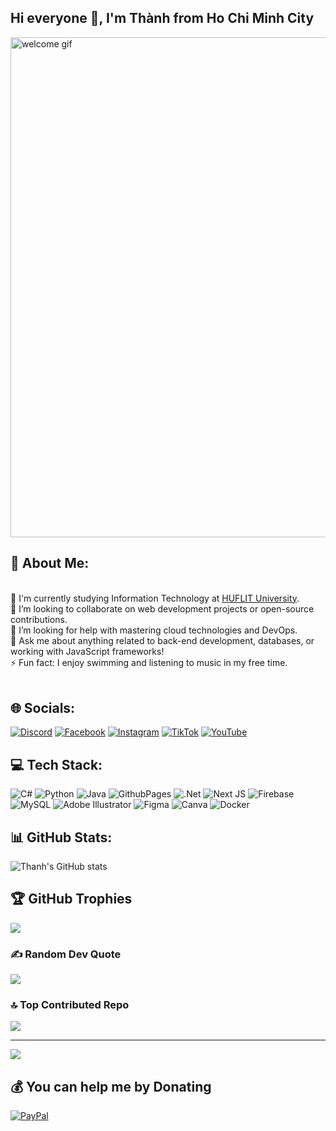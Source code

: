 <h2 >Hi everyone 👋, I'm Thành from Ho Chi Minh City</h2>
<p>
  <img src="https://i.giphy.com/media/v1.Y2lkPTc5MGI3NjExODRzcTJjNWtsb2p3OW54OGh1d3A3eXVtd2ZkMHVwZnh4Y2FsdGY5cSZlcD12MV9pbnRlcm5hbF9naWZfYnlfaWQmY3Q9Zw/2IudUHdI075HL02Pkk/giphy.gif" 
  alt="welcome gif" style="width:800px;height:auto;display:block;margin:auto;" />
</p>
<h2 > 💫 About Me: </h2>
<br> 🌱 I'm currently studying Information Technology at <a target="_blank" href="https://youtu.be/f0UeKenwWf8?si=g96TfKXKmu6LDwdI">HUFLIT University</a>.<br>👯 I’m looking to collaborate on web development projects or open-source contributions.<br>🤝 I’m looking for help with mastering cloud technologies and DevOps.<br>💬 Ask me about anything related to back-end development, databases, or working with JavaScript frameworks!<br>⚡ Fun fact: I enjoy swimming and listening to music in my free time.<br><br>


## 🌐 Socials:
[![Discord](https://img.shields.io/badge/Discord-%237289DA.svg?logo=discord&logoColor=white)](https://discord.gg/thanhlam1960) [![Facebook](https://img.shields.io/badge/Facebook-%231877F2.svg?logo=Facebook&logoColor=white)](https://www.facebook.com/profile.php?id=100009834032187&mibextid=ZbWKwL) [![Instagram](https://img.shields.io/badge/Instagram-%23E4405F.svg?logo=Instagram&logoColor=white)](https://instagram.com/ltthanh4104/) [![TikTok](https://img.shields.io/badge/TikTok-%23000000.svg?logo=TikTok&logoColor=white)](https://tiktok.com/@ltthanh1107) [![YouTube](https://img.shields.io/badge/YouTube-%23FF0000.svg?logo=YouTube&logoColor=white)](https://youtube.com/@30-LamTuanThanh-12A8) 

## 💻 Tech Stack:
![C#](https://img.shields.io/badge/c%23-%23239120.svg?style=plastic&logo=csharp&logoColor=white) ![Python](https://img.shields.io/badge/python-3670A0?style=plastic&logo=python&logoColor=ffdd54) ![Java](https://img.shields.io/badge/java-%23ED8B00.svg?style=plastic&logo=openjdk&logoColor=white) ![GithubPages](https://img.shields.io/badge/github%20pages-121013?style=plastic&logo=github&logoColor=white) ![.Net](https://img.shields.io/badge/.NET-5C2D91?style=plastic&logo=.net&logoColor=white) ![Next JS](https://img.shields.io/badge/Next-black?style=plastic&logo=next.js&logoColor=white) ![Firebase](https://img.shields.io/badge/firebase-a08021?style=plastic&logo=firebase&logoColor=ffcd34) ![MySQL](https://img.shields.io/badge/mysql-4479A1.svg?style=plastic&logo=mysql&logoColor=white) ![Adobe Illustrator](https://img.shields.io/badge/adobe%20illustrator-%23FF9A00.svg?style=plastic&logo=adobe%20illustrator&logoColor=white) ![Figma](https://img.shields.io/badge/figma-%23F24E1E.svg?style=plastic&logo=figma&logoColor=white) ![Canva](https://img.shields.io/badge/Canva-%2300C4CC.svg?style=plastic&logo=Canva&logoColor=white) ![Docker](https://img.shields.io/badge/docker-%230db7ed.svg?style=plastic&logo=docker&logoColor=white)
## 📊 GitHub Stats:
![Thanh's GitHub stats](https://github-readme-stats.vercel.app/api?username=Thanh&show_icons=true&theme=radical)

## 🏆 GitHub Trophies
![](https://github-profile-trophy.vercel.app/?username=Thanh&theme=dark&no-frame=false&no-bg=false&margin-w=4)

### ✍️ Random Dev Quote
![](https://quotes-github-readme.vercel.app/api?type=horizontal&theme=dark)

### 🔝 Top Contributed Repo
![](https://github-contributor-stats.vercel.app/api?username=Thanh&limit=5&theme=dark&combine_all_yearly_contributions=true)

---
[![](https://visitcount.itsvg.in/api?id=Thanh&icon=0&color=0)](https://visitcount.itsvg.in)

## 💰 You can help me by Donating
[![PayPal](https://img.shields.io/badge/PayPal-00457C?style=for-the-badge&logo=paypal&logoColor=white)](https://paypal.me/LamTuanThanh) 

  

